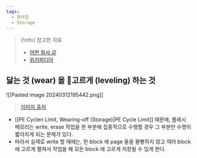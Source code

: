 ```yaml
---
tags:
  - 용어집
  - Storage
---
```

> [!info] 참고한 자료
> - [어떤 회사 글](https://www.tuxera.com/blog/what-is-write-amplification-why-is-it-bad-what-causes-it/)
> - [위키피디아](https://en.wikipedia.org/wiki/Wear_leveling)

## 닳는 것 (wear) 을 고르게 (leveling) 하는 것

![[Pasted image 20240312195442.png]]
> [이미지 출처](https://www.tuxera.com/blog/what-is-write-amplification-why-is-it-bad-what-causes-it/)

- [[PE Cyclen Limit, Wearing-off (Storage)|PE Cycle Limit]] 때문에, 플래시 메모리는 write, erase 작업을 한 부분에 집중적으로 수행할 경우 그 부분만 수명이 짧아지게 되는 문제가 있다.
- 따라서 실제로 write 할 때에는, 한 block 에 page 들을 몰빵하지 않고 여러 block 에 고르게 펼쳐서 작업을 해 모든 block 에 고르게 저장될 수 있게 한다.